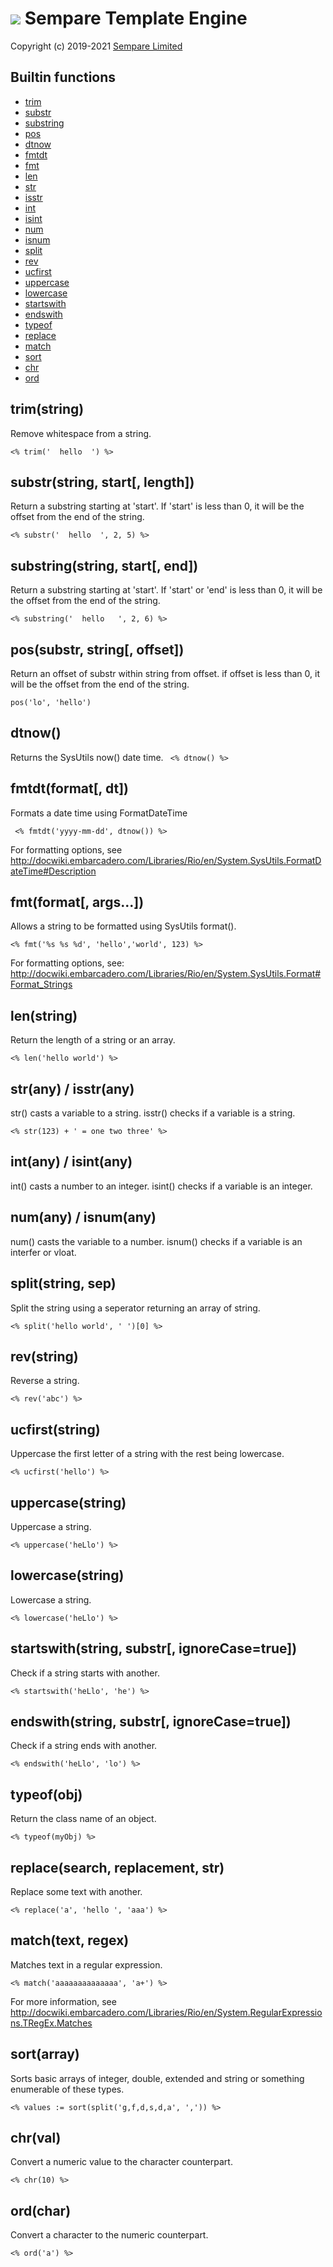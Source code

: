 # ![](../images/sempare-logo-45px.png) Sempare Template Engine

Copyright (c) 2019-2021 [Sempare Limited](http://www.sempare.ltd)

## Builtin functions

- [trim](#trim)
- [substr](#substr)
- [substring](#substring)
- [pos](#pos)
- [dtnow](#dtnow)
- [fmtdt](#fmtdt)
- [fmt](#fmt)
- [len](#len)
- [str](#str)
- [isstr](#isstr)
- [int](#int)
- [isint](#isint)
- [num](#num)
- [isnum](#isnum)
- [split](#split)
- [rev](#rev)
- [ucfirst](#ucfirst)
- [uppercase](#uppercase)
- [lowercase](#lowercase)
- [startswith](#startswith)
- [endswith](#endswith)
- [typeof](#typeof)
- [replace](#replace)
- [match](#match)
- [sort](#sort)
- [chr](#chr)
- [ord](#ord)


## trim(string)
Remove whitespace from a string.

```<% trim('  hello  ') %>```
## substr(string, start[, length])
Return a substring starting at 'start'. If 'start' is less than 0, it will be the offset from the end of the string.

```<% substr('  hello  ', 2, 5) %>```
## substring(string, start[, end])
Return a substring starting at 'start'. If 'start' or 'end' is less than 0, it will be the offset from the end of the string.

```<% substring('  hello   ', 2, 6) %>```
## pos(substr, string[, offset])
Return an offset of substr within string from offset. if offset is less than 0, it will be the offset from the end of the string.

``` pos('lo', 'hello') ```
## dtnow()
Returns the SysUtils now() date time.
``` <% dtnow() %>```
## fmtdt(format[, dt])
Formats a date time using FormatDateTime

``` <% fmtdt('yyyy-mm-dd', dtnow()) %>```
	
For formatting options, see http://docwiki.embarcadero.com/Libraries/Rio/en/System.SysUtils.FormatDateTime#Description
## fmt(format[, args...])
Allows a string to be formatted using SysUtils format().

```<% fmt('%s %s %d', 'hello','world', 123) %> ```
	
For formatting options, see: http://docwiki.embarcadero.com/Libraries/Rio/en/System.SysUtils.Format#Format_Strings
## len(string)
Return the length of a string or an array.

```<% len('hello world') %>```
## str(any) / isstr(any)
str() casts a variable to a string. isstr() checks if a variable is a string.
```
<% str(123) + ' = one two three' %>
```
## int(any) / isint(any)
int() casts a number to an integer. isint() checks if a variable is an integer.

## num(any) / isnum(any)
num() casts the variable to a number. isnum() checks if a variable is an interfer or vloat.

## split(string, sep)

Split the string using a seperator returning an array of string.

```
<% split('hello world', ' ')[0] %>
```

## rev(string)

Reverse a string.

```
<% rev('abc') %>
```

## ucfirst(string)

Uppercase the first letter of a string with the rest being lowercase.

```
<% ucfirst('hello') %>
```

## uppercase(string)

Uppercase a string.

```
<% uppercase('heLlo') %>
```

## lowercase(string)

Lowercase a string.
```
<% lowercase('heLlo') %>
```

## startswith(string, substr[, ignoreCase=true])
Check if a string starts with another.
```
<% startswith('heLlo', 'he') %>
```

## endswith(string, substr[, ignoreCase=true])
Check if a string ends with another.
```
<% endswith('heLlo', 'lo') %>
```

## typeof(obj)
Return the class name of an object.

```
<% typeof(myObj) %>
```

## replace(search, replacement, str)
Replace some text with another.
```
<% replace('a', 'hello ', 'aaa') %>
```

## match(text, regex)
Matches text in a regular expression.
```
<% match('aaaaaaaaaaaaaa', 'a+') %>
```
For more information, see http://docwiki.embarcadero.com/Libraries/Rio/en/System.RegularExpressions.TRegEx.Matches

## sort(array)
Sorts basic arrays of integer, double, extended and string or something enumerable of these types.
```
<% values := sort(split('g,f,d,s,d,a', ',')) %>
```

## chr(val)
Convert a numeric value to the character counterpart.
```
<% chr(10) %>
```

## ord(char)
Convert a character to the numeric counterpart.
```
<% ord('a') %>
```